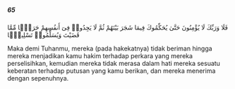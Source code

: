##### 65

<span class="ayah">فَلَا وَرَبِّكَ لَا يُؤْمِنُونَ حَتَّىٰ يُحَكِّمُوكَ فِيمَا شَجَرَ بَيْنَهُمْ ثُمَّ لَا يَجِدُوا۟ فِىٓ أَنفُسِهِمْ حَرَجًۭا مِّمَّا قَضَيْتَ وَيُسَلِّمُوا۟ تَسْلِيمًۭا</span>

<span class="ayah_translation">Maka demi Tuhanmu, mereka (pada hakekatnya) tidak beriman hingga mereka menjadikan kamu hakim terhadap perkara yang mereka perselisihkan, kemudian mereka tidak merasa dalam hati mereka sesuatu keberatan terhadap putusan yang kamu berikan, dan mereka menerima dengan sepenuhnya.</span>
